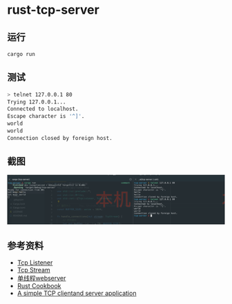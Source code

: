 # rust-tcp-server


## 运行

```bash
cargo run
```

## 测试

```bash
> telnet 127.0.0.1 80
Trying 127.0.0.1...
Connected to localhost.
Escape character is '^]'.
world
world
Connection closed by foreign host.
```

## 截图

![截图](.github/screenshort/tcp-server.png)

## 参考资料

- [Tcp Listener](https://doc.rust-lang.org/std/net/struct.TcpListener.html)
- [Tcp Stream](https://doc.rust-lang.org/std/net/struct.TcpStream.html)
- [单线程webserver](https://kaisery.github.io/trpl-zh-cn/ch20-01-single-threaded.html)
- [Rust Cookbook](https://rust-lang-nursery.github.io/rust-cookbook/net/server.html)
- [A simple TCP clientand server application](https://riptutorial.com/rust/example/4404/a-simple-tcp-client-and-server-application--echo)
